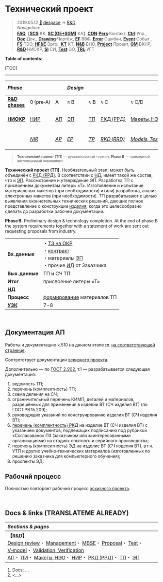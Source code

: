 # Технический проект
> 2019.05.12 [🚀](../../index/index.md) [despace](index.md) → [R&D](rnd.md)  
> *Navigation:*  
> **[FAQ](faq.md)**【**[SCS](scs.md)**·КК, **[SC (OE+SGM)](sc.md)**·КА】**[CON](contact.md)·[Pers](person.md)**·Контакт, **[Ctrl](control.md)**·Упр., **[Doc](doc.md)**·Док., **[Drawing](drawing.md)**·Чертёж, **[EF](ef.md)**·ВВФ, **[Error](error.md)**·Ошибки, **[Event](event.md)**·Событ., **[FS](fs.md)**·ТЭО, **[HF&E](hfe.md)**·Эрго., **[KT](kt.md)**·КТ, **[N&B](nnb.md)**·БНО, **[Project](project.md)**·Проект, **[QM](qm.md)**·БКНР, **[R&D](rnd.md)**·НИОКР, **[SI](si.md)**·СИ, **[Test](test.md)**·ЭО, **[TRL](trl.md)**·УГТ

**Table of contents:**

[TOC]

---

|*Phase*| | |*Design*| | | | |*Mass prod.:*| |
|:-|:-|:-|:-|:-|:-|:-|:-|:-|:-|
|**[R&D phases](rnd.md)**|0 (pre‑A)|A|≈ B|≈ B|≈ C|≈ C/D|≈ E|…|F|
|**[НИОКР](rnd.md)**|[НИР](rnd_0.md)|[АП](rnd_ap.md)|[ЭП](rnd_ep.md)|[ТП](rnd_tp.md)|[РКД (РРД)](rnd_rkd.md)|[Макеты, НЭО](test.md)|[ЛИ](rnd_e.md)|ПСП → СП → ПЭ|Вывод|
| |*[NIR](rnd_0.md)*|*[AP](rnd_ap.md)*|*[EP](rnd_ep.md)*|*[TP](rnd_tp.md)*|*[RKD (RRD)](rnd_rkd.md)*|*[Models, Tests](test.md)*|*[LI](rnd_e.md)*|*PSP → SP → PE*|*Closeout*|

> <small>**Технический проект (ТП)** — русскоязычный термин. **Phase B** — примерный англоязычный эквивалент.</small>

**Технический проект (ТП).** Необязательный этап; может быть объединён с [РКД (РРД)](rnd_rkd.md). В соответствии с [НД](doc.md), имеет такой же состав, что и [ЭП](rnd_ep.md). Рассмотрение и утверждение ЭП. Разработка ТП с присвоением документам литеры «Т». Изготовление и испытание материальных макетов (при необходимости) и (или) разработка, анализ электронных макетов (при необходимости). ТП разрабатывают с целью выявления окончательных технических решений, дающих полное представление о конструкции [изделия](unit.md), когда это целесообразно сделать до разработки рабочей документации.

**Phase B.** Preliminary design & technology completion. At the end of phase B the system requirements together with a statement of work are sent out requesting proposals from industry.

| | |
|:-|:-|
|**Вх. данные**|・[ТЗ на ОКР](tor.md)<br> ・[контракт](contract.md)<br> ・материалы [ЭП](rnd_ep.md)<br> ・прочие [ИД](init_data.md) от Заказчика|
|**Вых. данные**|ТП и СЧ ТП|
|**Итог**|присвоение литеры «Т»|
|**[НД](doc.md)**| |
|**Процесс**|[формирование](dont_panic.md#Словоблудие) материалов ТП|
|**[УЗК](cml.md)**|7 ‑ 8|



<p style="page-break-after:always"> </p>

## Документация АП
Работы и документацию к.510 на данном этапе ㎝. [на соответствующей странице](contact/lav.md).

Соответствует документации [эскизного проекта](rnd_ep.md).

Дополнительно — по [ГОСТ 2.902](гост_2_902.md), т.1 — разрабатывается следующая документация:

   1. ведомость ТП;
   1. перечень (комплектность) ТП;
   1. схема деления на СЧ;
   1. ограничительный перечень КИМП, деталей и материалов, разрешённых для применения в изделии ВТ (СЧ изделия ВТ) (по ГОСТ РВ 15.209);
   1. руководящих указаний по конструированию изделия ВТ (СЧ изделия ВТ);
   1. [перечень (комплектность) РКД](list_ddoc.md) на изделие ВТ (СЧ изделия ВТ) с указанием документов, подлежащих подписанию под рубрикой «Согласовано» ПЗ (заказчиком или заинтересованными организациями) на стадиях опытного и серийного производства;
   1. перечень (комплектность) ЭД на изделие ВТ (СЧ изделия ВТ), в т.ч. УТП и других учебно‑технических материалов (изготовленных по решению заказчика для компьютерного обучения);
   1. проспекты ЭД.



## Рабочий процесс
Полностью повторяет рабочий процесс [эскизного проекта](rnd_ep.md).



<p style="page-break-after:always"> </p>

## Docs & links (TRANSLATEME ALREADY)
|*Sections & pages*|
|:-|
|**【[R&D](rnd.md)】**<br> [Design review](design_review.md)・ [Management](mgmt.md)・ [MBSE](se.md)・ [Proposal](proposal.md)・ [Test](test.md)・ [V‑model](v_model.md)・ [Validation, Verification](vnv.md)<br> [АП](rnd_ap.md)・ [ЛИ](rnd_e.md)・ [Макеты, НЭО](test.md)・ [НИР](rnd_0.md)・ [РКД (РРД)](rnd_rkd.md)・ [ТП](rnd_tp.md)・ [ЭП](rnd_ep.md)|

   1. Docs: …
   1. <…>
